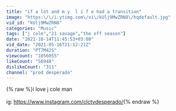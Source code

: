 ```yaml
---
title: "if a lot and m y  l i f e had a transition"
image: "https:\/\/i.ytimg.com\/vi\/kUlj9MwZRN8\/hqdefault.jpg"
vid_id: "kUlj9MwZRN8"
categories: "Music"
tags: ["j cole","21 savage","the off season"]
date: "2021-10-14T11:45:53+03:00"
vid_date: "2021-05-16T21:12:21Z"
duration: "PT7M42S"
viewcount: "1056055"
likeCount: "56948"
dislikeCount: "311"
channel: "prod desperado"
---
```

{% raw %}i love j cole man<br /><br />ig: <a rel="nofollow" target="blank" href="https://www.instagram.com/clctvdesperado/">https://www.instagram.com/clctvdesperado/</a>{% endraw %}
